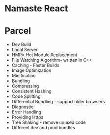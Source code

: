 # Namaste React

# Parcel
- Dev Build 
- Local Server
- HMR= Hot Module Replacement
- File Watching Algorithm- written in C++
- Caching - Faster Builds
- Image Optimization
- Minification
- Bundling
- Compressing
- Consistent Hashing
- Code Splitting
- Differential Bundling - support older browsers
- Diagnostic
- Error Handling
- Providing Https
- Tree Shaking - remove unused code
- Different dev and prod bundles

